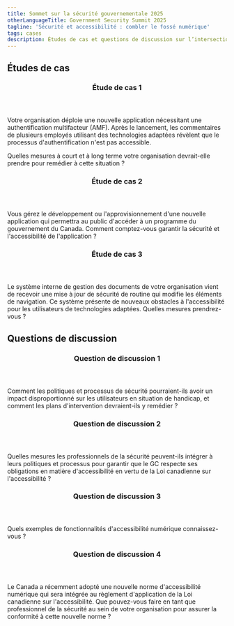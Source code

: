```yaml
---
title: Sommet sur la sécurité gouvernementale 2025
otherLanguageTitle: Government Security Summit 2025
tagline: 'Sécurité et accessibilité : combler le fossé numérique'
tags: cases
description: Études de cas et questions de discussion sur l’intersection entre l’accessibilité numérique et la cybersécurité au sein du gouvernement du Canada. Les scénarios soulèvent des défis comme l’authentification multifacteur inaccessible ou les mises à jour internes, et encouragent une réflexion sur des solutions concrètes et l’importance d’intégrer l’accessibilité dans les services numériques sécurisés.
---
```


## Études de cas

<div class="row wb-eqht-grd mrgn-tp-md pb-4">
	<div class="col-xs-12 col-md-6 mrgn-tp-md mrgn-bttm-md">
		<section class="panel panel-default">
			<header class="panel-heading">
				<h3 id="case1" class="panel-title">Étude de cas 1</h3>
			</header>
			<div class="panel-body">
				<p>Votre organisation déploie une nouvelle application nécessitant une authentification multifacteur (AMF). Après le lancement, les commentaires de plusieurs employés utilisant des technologies adaptées révèlent que le processus d'authentification n'est pas accessible.</p>
				<p>Quelles mesures à court et à long terme votre organisation devrait-elle prendre pour remédier à cette situation&nbsp;?</p>
			</div>
		</section>
	</div>
	<div class="col-xs-12 col-md-6 mrgn-tp-md mrgn-bttm-md">
		<section class="panel panel-default">
			<header class="panel-heading">
				<h3 id="case2" class="panel-title">Étude de cas 2</h3>
			</header>
			<div class="panel-body">
				<p>Vous gérez le développement ou l'approvisionnement d'une nouvelle application qui permettra au public d'accéder à un programme du gouvernement du Canada. Comment comptez-vous garantir la sécurité et l'accessibilité de l'application&nbsp;?</p>
			</div>
		</section>
	</div>
	<div class="col-xs-12 col-md-6 mrgn-tp-md mrgn-bttm-md">
		<section class="panel panel-default">
			<header class="panel-heading">
				<h3 id="case3" class="panel-title">Étude de cas 3</h3>
			</header>
			<div class="panel-body">
				<p>Le système interne de gestion des documents de votre organisation vient de recevoir une mise à jour de sécurité de routine qui modifie les éléments de navigation. Ce système présente de nouveaux obstacles à l'accessibilité pour les utilisateurs de technologies adaptées. Quelles mesures prendrez-vous&nbsp;?</p>
			</div>
		</section>
	</div>
</div>

## Questions de discussion

<div class="row wb-eqht-grd mrgn-tp-md pb-4">
	<div class="col-xs-12 col-md-6 mrgn-tp-md mrgn-bttm-md">
		<section class="panel panel-default">
			<header class="panel-heading">
				<h3 id="question1" class="panel-title">Question de discussion 1</h3>
			</header>
			<div class="panel-body">
				<p>Comment les politiques et processus de sécurité pourraient-ils avoir un impact disproportionné sur les utilisateurs en situation de handicap, et comment les plans d'intervention devraient-ils y remédier&nbsp;?</p>
			</div>
		</section>
	</div>
	<div class="col-xs-12 col-md-6 mrgn-tp-md mrgn-bttm-md">
		<section class="panel panel-default">
			<header class="panel-heading">
				<h3 id="question2" class="panel-title">Question de discussion 2</h3>
			</header>
			<div class="panel-body">
				<p>Quelles mesures les professionnels de la sécurité peuvent-ils intégrer à leurs politiques et processus pour garantir que le GC respecte ses obligations en matière d'accessibilité en vertu de la Loi canadienne sur l'accessibilité&nbsp;?</p>
			</div>
		</section>
	</div>
	<div class="col-xs-12 col-md-6 mrgn-tp-md mrgn-bttm-md">
		<section class="panel panel-default">
			<header class="panel-heading">
				<h3 id="question3" class="panel-title">Question de discussion 3</h3>
			</header>
			<div class="panel-body">
				<p>Quels exemples de fonctionnalités d'accessibilité numérique connaissez-vous&nbsp;?</p>
			</div>
		</section>
	</div>
	<div class="col-xs-12 col-md-6 mrgn-tp-md mrgn-bttm-md">
		<section class="panel panel-default">
			<header class="panel-heading">
				<h3 id="question4" class="panel-title">Question de discussion 4</h3>
			</header>
			<div class="panel-body">
				<p>Le Canada a récemment adopté une nouvelle norme d'accessibilité numérique qui sera intégrée au règlement d'application de la Loi canadienne sur l'accessibilité. Que pouvez-vous faire en tant que professionnel de la sécurité au sein de votre organisation pour assurer la conformité à cette nouvelle norme&nbsp;?</p>
			</div>
		</section>
	</div>
</div>
